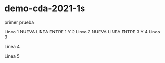 # demo-cda-2021-1s
primer prueba 

Linea 1
NUEVA LINEA ENTRE 1 Y 2
Linea 2
NUEVA LINEA ENTRE 3 Y 4
Linea 3

Linea 4 

Linea 5
